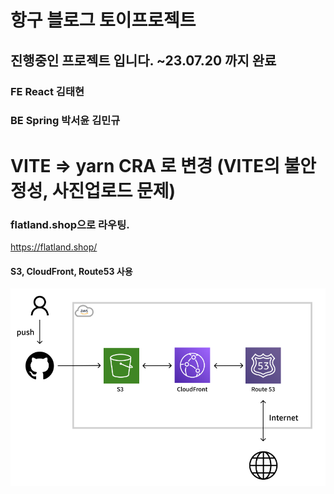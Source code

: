 # 항구 블로그 토이프로젝트

## 진행중인 프로젝트 입니다. ~23.07.20 까지 완료

### FE React 김태현

### BE Spring 박서윤 김민규

# VITE => yarn CRA 로 변경 (VITE의 불안정성, 사진업로드 문제)

### flatland.shop으로 라우팅.

https://flatland.shop/

#### S3, CloudFront, Route53 사용

<img src="./src/lib/img/readme1.png">

